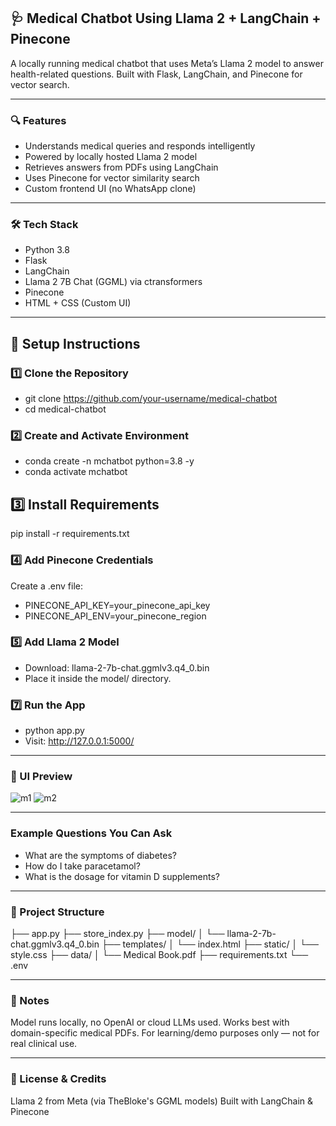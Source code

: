 ## 🩺 Medical Chatbot Using Llama 2 + LangChain + Pinecone

A locally running medical chatbot that uses Meta’s Llama 2 model to answer health-related questions. Built with Flask, LangChain, and Pinecone for vector search.

---

### 🔍 Features
- Understands medical queries and responds intelligently
- Powered by locally hosted Llama 2 model
- Retrieves answers from PDFs using LangChain
- Uses Pinecone for vector similarity search
- Custom frontend UI (no WhatsApp clone)

---

### 🛠️ Tech Stack

- Python 3.8
- Flask
- LangChain
- Llama 2 7B Chat (GGML) via ctransformers
- Pinecone
- HTML + CSS (Custom UI)

---

## 🚀 Setup Instructions

### 1️⃣ Clone the Repository

- git clone https://github.com/your-username/medical-chatbot
- cd medical-chatbot

### 2️⃣ Create and Activate Environment

- conda create -n mchatbot python=3.8 -y
- conda activate mchatbot

## 3️⃣ Install Requirements

pip install -r requirements.txt

### 4️⃣ Add Pinecone Credentials

Create a .env file:
- PINECONE_API_KEY=your_pinecone_api_key
- PINECONE_API_ENV=your_pinecone_region

### 5️⃣ Add Llama 2 Model

- Download: llama-2-7b-chat.ggmlv3.q4_0.bin
- Place it inside the model/ directory.

### 7️⃣ Run the App

- python app.py
- Visit: http://127.0.0.1:5000/

---

### 📸 UI Preview
![m1](https://github.com/user-attachments/assets/ab5b2656-91be-4d28-ac0f-835b88596620)
![m2](https://github.com/user-attachments/assets/e540c7cc-4740-46fd-b868-358f43dead2b)

---

### Example Questions You Can Ask

- What are the symptoms of diabetes?
- How do I take paracetamol?
- What is the dosage for vitamin D supplements?

---

### 📁 Project Structure

├── app.py
├── store_index.py
├── model/
│ └── llama-2-7b-chat.ggmlv3.q4_0.bin
├── templates/
│ └── index.html
├── static/
│ └── style.css
├── data/
│ └── Medical Book.pdf
├── requirements.txt
└── .env


---

### 📝 Notes

Model runs locally, no OpenAI or cloud LLMs used.
Works best with domain-specific medical PDFs.
For learning/demo purposes only — not for real clinical use.

---

### 📢 License & Credits

Llama 2 from Meta (via TheBloke's GGML models)
Built with LangChain & Pinecone
